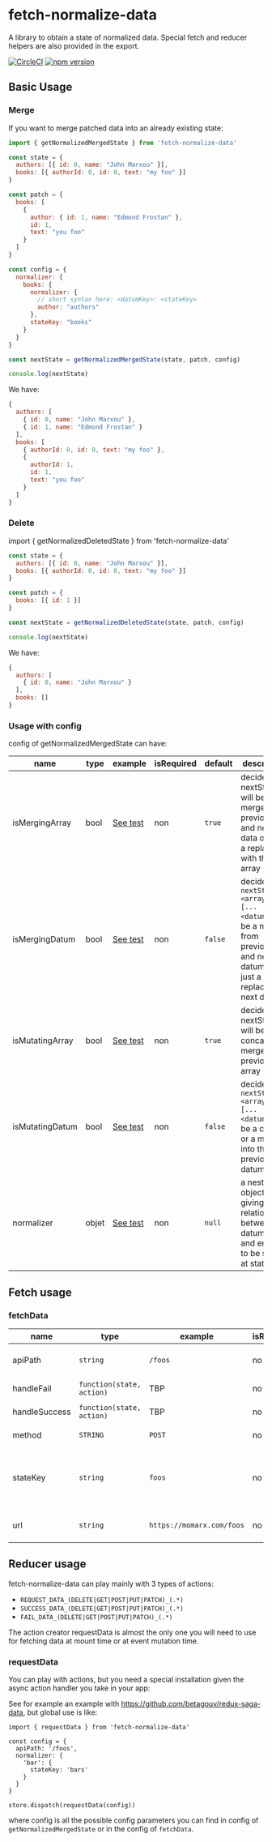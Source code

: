 # fetch-normalize-data

A library to obtain a state of normalized data. Special fetch and reducer helpers are also provided in the export.

[![CircleCI](https://circleci.com/gh/betagouv/fetch-normalize-data/tree/master.svg?style=svg)](https://circleci.com/gh/betagouv/fetch-normalize-data/tree/master)
[![npm version](https://img.shields.io/npm/v/fetch-normalize-data.svg?style=flat-square)](https://npmjs.org/package/fetch-normalize-data)

## Basic Usage

### Merge
If you want to merge patched data into an already existing state:

```javascript
import { getNormalizedMergedState } from 'fetch-normalize-data'

const state = {
  authors: [{ id: 0, name: "John Marxou" }],
  books: [{ authorId: 0, id: 0, text: "my foo" }]
}

const patch = {
  books: [
    {
      author: { id: 1, name: "Edmond Frostan" },
      id: 1,
      text: "you foo"
    }
  ]
}

const config = {
  normalizer: {
    books: {
      normalizer: {
        // short syntax here: <datumKey>: <stateKey>
        author: "authors"
      },
      stateKey: "books"
    }
  }
}

const nextState = getNormalizedMergedState(state, patch, config)

console.log(nextState)
```

We have:

```javascript
{
  authors: [
    { id: 0, name: "John Marxou" },
    { id: 1, name: "Edmond Frostan" }
  ],
  books: [
    { authorId: 0, id: 0, text: "my foo" },
    {
      authorId: 1,
      id: 1,
      text: "you foo"
    }
  ]
}
```

### Delete
import { getNormalizedDeletedState } from 'fetch-normalize-data'

```javascript
const state = {
  authors: [{ id: 0, name: "John Marxou" }],
  books: [{ authorId: 0, id: 0, text: "my foo" }]
}

const patch = {
  books: [{ id: 1 }]
}

const nextState = getNormalizedDeletedState(state, patch, config)

console.log(nextState)
```

We have:

```javascript
{
  authors: [
    { id: 0, name: "John Marxou" }
  ],
  books: []
}
```

### Usage with config

config of getNormalizedMergedState can have:

| name | type | example | isRequired | default | description |
| -- | -- | -- | -- | -- | -- |
| isMergingArray | bool | [See test](https://github.com/betagouv/fetch-normalize-data/blob/887323e6146d5eec40203b4f4b692bfcb65a4cd9/src/tests/getNormalizedMergedState.spec.js#L92) | non | `true` | decide if nextState.<arrayName> will be a merge of previous and next data or just a replace with the new array |
| isMergingDatum | bool | [See test](https://github.com/betagouv/fetch-normalize-data/blob/master/src/tests/getNormalizedMergedState.spec.js#L145) | non | `false` | decide if `nextState.<arrayName>[...<datum>]` will be a merge from previous and next datum or just a replace with next datum |
| isMutatingArray | bool | [See test](https://github.com/betagouv/fetch-normalize-data/blob/master/src/tests/getNormalizedMergedState.spec.js#L117) | non | `true` | decide if nextState.<arrayName> will be a concat or a merge from previous array |
| isMutatingDatum | bool | [See test](https://github.com/betagouv/fetch-normalize-data/blob/master/src/tests/getNormalizedMergedState.spec.js#L183) | non | `false` | decide if `nextState.<arrayName>[...<datum>]` will be a clone or a merge into the previous datum |
| normalizer | objet | [See test](https://github.com/betagouv/fetch-normalize-data/blob/master/src/tests/getNormalizedMergedState.spec.js#L280) | non | `null` | a nested object giving relationships between datumKeys and entities to be store at stateKeys |

## Fetch usage

### fetchData

| name | type | example | isRequired | default | description |
| -- | -- | -- | -- | -- | -- |
| apiPath | `string` | `/foos` | no | `undefined` | apiPath will be join with rootUrl to build the request url |
| handleFail | `function(state, action)` | TBP | no | `undefined` | callback called if request has failed |
| handleSuccess | `function(state, action)` | TBP | no | `undefined` | callback called if request is a success |
| method | `STRING` | `POST` | no | 'GET' | http method for the request |
| stateKey | `string` | `foos` | no | `<computed from apiPath or url>` | key into the `store.getState().data.<stateKey>` where normalized merged or deleted data will be applied |
| url | `string` | `https://momarx.com/foos` | no | `undefined` | total url of the request that will be used if apiPath is not used |

## Reducer usage

fetch-normalize-data can play mainly with 3 types of actions:
  - `REQUEST_DATA_(DELETE|GET|POST|PUT|PATCH)_(.*)`
  - `SUCCESS_DATA_(DELETE|GET|POST|PUT|PATCH)_(.*)`
  - `FAIL_DATA_(DELETE|GET|POST|PUT|PATCH)_(.*)`

The action creator requestData is almost the only one you will need
to use for fetching data at mount time or at event mutation time.

### requestData

You can play with actions, but you need a special installation given the async action handler you take in your app:

See for example an example with https://github.com/betagouv/redux-saga-data, but global use is like:

```
import { requestData } from 'fetch-normalize-data'

const config = {
  apiPath: '/foos',
  normalizer: {
    'bar': {
      stateKey: 'bars'
    }
  }
}

store.dispatch(requestData(config))
```

where config is all the possible config parameters you can find in
config of `getNormalizedMergedState` or in the config of `fetchData`.
